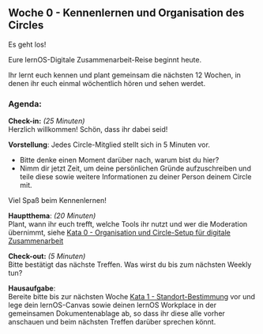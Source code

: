 ## Woche 0 - Kennenlernen und Organisation des Circles

Es geht los!

Eure lernOS-Digitale Zusammenarbeit-Reise beginnt heute.

Ihr lernt euch kennen und plant gemeinsam die nächsten 12 Wochen, in
denen ihr euch einmal wöchentlich hören und sehen werdet.

### Agenda:

**Check-in:** *(25 Minuten)*  
Herzlich willkommen!
Schön, dass ihr dabei seid!

**Vorstellung**: Jedes Circle-Mitglied stellt sich in 5 Minuten vor.

-   Bitte denke einen Moment darüber nach, warum bist du hier?
-   Nimm dir jetzt Zeit, um deine persönlichen Gründe aufzuschreiben und
    teile diese sowie weitere Informationen zu deiner Person deinem
    Circle mit.

Viel Spaß beim Kennenlernen!


**Hauptthema**: *(20 Minuten)*  
Plant, wann ihr euch trefft, welche Tools ihr nutzt und wer die
Moderation übernimmt, siehe [Kata 0 - Organisation und Circle-Setup für
digitale
Zusammenarbeit](5-0-Kata-0.md)


**Check-out:** *(5 Minuten)*  
Bitte bestätigt das nächste Treffen. Was wirst du bis zum nächsten
Weekly tun?


**Hausaufgabe**:  
Bereite bitte bis zur nächsten Woche [Kata 1 -
Standort-Bestimmung](5-1-Kata-1.md) vor und lege dein lernOS-Canvas sowie
deinen lernOS Workplace in der gemeinsamen Dokumentenablage ab, so dass
ihr diese alle vorher anschauen und beim nächsten Treffen darüber
sprechen könnt.